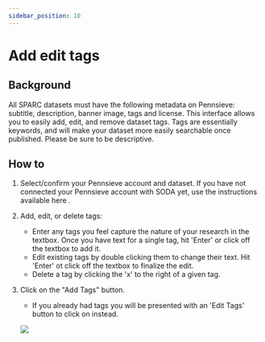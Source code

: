```yaml
---
sidebar_position: 10
---
```


# Add edit tags

## Background

All SPARC datasets must have the following metadata on Pennsieve: subtitle, description, banner image, tags and license. This interface allows you to easily add, edit, and remove dataset tags. Tags are essentially keywords, and will make your dataset more easily searchable once published. Please be sure to be descriptive.

## How to

1. Select/confirm your Pennsieve account and dataset. If you have not connected your Pennsieve account with SODA yet, use the instructions available here .
2. Add, edit, or delete tags:
   - Enter any tags you feel capture the nature of your research in the textbox. Once you have text for a single tag, hit 'Enter' or click off the textbox to add it.
   - Edit existing tags by double clicking them to change their text. Hit 'Enter' ot click off the textbox to finalize the edit.
   - Delete a tag by clicking the 'x' to the right of a given tag.
3. Click on the "Add Tags" button.

   - If you already had tags you will be presented with an 'Edit Tags' button to click on instead.

   ![](https://github.com/fairdataihub/SODA-for-SPARC/blob/main/docs/documentation/Manage-datasets/Manage-permissions/add-permissions.gif?raw=true)
